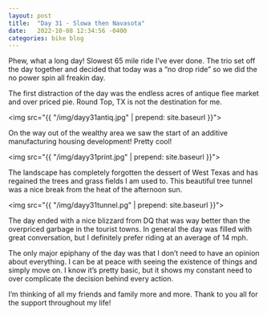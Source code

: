 ```yaml
---
layout: post
title:  "Day 31 - Slowa then Navasota"
date:   2022-10-08 12:34:56 -0400
categories: bike blog
---
```

Phew, what a long day! Slowest 65 mile ride I’ve ever done. The trio set off the day together and decided that today was a “no drop ride” so we did the no power spin all freakin day.

The first distraction of the day was the endless acres of antique flee market and over priced pie. Round Top, TX is not the destination for me.

<img src="{{ "/img/dayy31antiq.jpg" | prepend: site.baseurl }}">

On the way out of the wealthy area we saw the start of an additive manufacturing housing development! Pretty cool!

<img src="{{ "/img/dayy31print.jpg" | prepend: site.baseurl }}">

The landscape has completely forgotten the dessert of West Texas and has regained the trees and grass fields I am used to. This beautiful tree tunnel was a nice break from the heat of the afternoon sun.

<img src="{{ "/img/dayy31tunnel.pg" | prepend: site.baseurl }}">

The day ended with a nice blizzard from DQ that was way better than the overpriced garbage in the tourist towns. In general the day was filled with great conversation, but I definitely prefer riding at an average of 14 mph.

The only major epiphany of the day was that I don’t need to have an opinion about everything. I can be at peace with seeing the existence of things and simply move on. I know it’s pretty basic, but it shows my constant need to over complicate the decision behind every action.

I’m thinking of all my friends and family more and more. Thank to you all for the support throughout my life!
